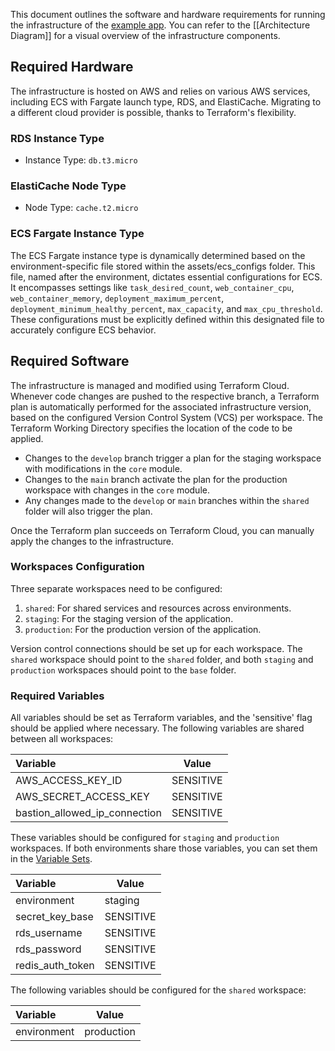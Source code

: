 This document outlines the software and hardware requirements for running the infrastructure of the [example app](https://github.com/SanG-github/nimble-devops-ic-web). You can refer to the [[Architecture Diagram]] for a visual overview of the infrastructure components.

## Required Hardware

The infrastructure is hosted on AWS and relies on various AWS services, including ECS with Fargate launch type, RDS, and ElastiCache. Migrating to a different cloud provider is possible, thanks to Terraform's flexibility.

### RDS Instance Type

- Instance Type: `db.t3.micro`

### ElastiCache Node Type

- Node Type: `cache.t2.micro`

### ECS Fargate Instance Type

The ECS Fargate instance type is dynamically determined based on the environment-specific file stored within the assets/ecs_configs folder. This file, named after the environment, dictates essential configurations for ECS. It encompasses settings like `task_desired_count`, `web_container_cpu`, `web_container_memory`, `deployment_maximum_percent`, `deployment_minimum_healthy_percent`, `max_capacity`, and `max_cpu_threshold`. These configurations must be explicitly defined within this designated file to accurately configure ECS behavior.

## Required Software

The infrastructure is managed and modified using Terraform Cloud. Whenever code changes are pushed to the respective branch, a Terraform plan is automatically performed for the associated infrastructure version, based on the configured Version Control System (VCS) per workspace. The Terraform Working Directory specifies the location of the code to be applied.

- Changes to the `develop` branch trigger a plan for the staging workspace with modifications in the `core` module.
- Changes to the `main` branch activate the plan for the production workspace with changes in the `core` module.
- Any changes made to the `develop` or `main` branches within the `shared` folder will also trigger the plan.

Once the Terraform plan succeeds on Terraform Cloud, you can manually apply the changes to the infrastructure.

### Workspaces Configuration

Three separate workspaces need to be configured:

1. `shared`: For shared services and resources across environments.
2. `staging`: For the staging version of the application.
3. `production`: For the production version of the application.

Version control connections should be set up for each workspace. The `shared` workspace should point to the `shared` folder, and both `staging` and `production` workspaces should point to the `base` folder.

### Required Variables

All variables should be set as Terraform variables, and the 'sensitive' flag should be applied where necessary. The following variables are shared between all workspaces:

| Variable                     | Value       |
|:-----------------------------|-------------|
| AWS_ACCESS_KEY_ID            | SENSITIVE   |
| AWS_SECRET_ACCESS_KEY        | SENSITIVE   |
| bastion_allowed_ip_connection| SENSITIVE   |

These variables should be configured for `staging` and `production` workspaces. If both environments share those variables, you can set them in the [Variable Sets](https://developer.hashicorp.com/terraform/tutorials/cloud/cloud-multiple-variable-sets).

| Variable            | Value     |
|:--------------------|-----------|
| environment         | staging   |
| secret_key_base     | SENSITIVE |
| rds_username        | SENSITIVE |
| rds_password        | SENSITIVE |
| redis_auth_token    | SENSITIVE |

The following variables should be configured for the `shared` workspace:

| Variable        | Value      |
|:----------------|------------|
| environment     | production |
